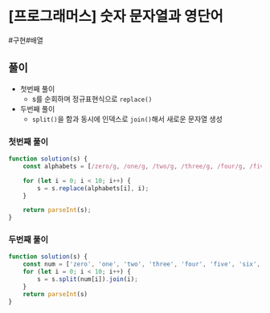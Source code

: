 # [프로그래머스] 숫자 문자열과 영단어
#구현#배열

## 풀이
- 첫번째 풀이
    - s를 순회하며 정규표현식으로 `replace()`
- 두번째 풀이
    - `split()`을 함과 동시에 인덱스로 `join()`해서 새로운 문자열 생성

### 첫번째 풀이
```js
function solution(s) {
    const alphabets = [/zero/g, /one/g, /two/g, /three/g, /four/g, /five/g, /six/g, /seven/g, /eight/g, /nine/g];

    for (let i = 0; i < 10; i++) {
        s = s.replace(alphabets[i], i);
    }

    return parseInt(s);
}
```

### 두번째 풀이
```js
function solution(s) {
    const num = ['zero', 'one', 'two', 'three', 'four', 'five', 'six', 'seven', 'eight', 'nine'];
    for (let i = 0; i < 10; i++) {
        s = s.split(num[i]).join(i);
    }
    return parseInt(s)
} 
```
